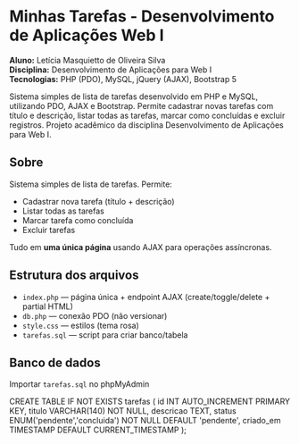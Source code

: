 # Minhas Tarefas - Desenvolvimento de Aplicações Web I

**Aluno:** Letícia Masquietto de Oliveira Silva  
**Disciplina:** Desenvolvimento de Aplicações para Web I  
**Tecnologias:** PHP (PDO), MySQL, jQuery (AJAX), Bootstrap 5

Sistema simples de lista de tarefas desenvolvido em PHP e MySQL, utilizando PDO, AJAX e Bootstrap. Permite cadastrar novas tarefas com título e descrição, listar todas as tarefas, marcar como concluídas e excluir registros. Projeto acadêmico da disciplina Desenvolvimento de Aplicações para Web I.

## Sobre
Sistema simples de lista de tarefas. Permite:
- Cadastrar nova tarefa (título + descrição)
- Listar todas as tarefas
- Marcar tarefa como concluída
- Excluir tarefas

Tudo em **uma única página** usando AJAX para operações assíncronas.

## Estrutura dos arquivos
- `index.php` — página única + endpoint AJAX (create/toggle/delete + partial HTML)
- `db.php` — conexão PDO (não versionar)
- `style.css` — estilos (tema rosa)
- `tarefas.sql` — script para criar banco/tabela

## Banco de dados
Importar `tarefas.sql` no phpMyAdmin 

CREATE TABLE IF NOT EXISTS tarefas (
  id INT AUTO_INCREMENT PRIMARY KEY,
  titulo VARCHAR(140) NOT NULL,
  descricao TEXT,
  status ENUM('pendente','concluida') NOT NULL DEFAULT 'pendente',
  criado_em TIMESTAMP DEFAULT CURRENT_TIMESTAMP
);
